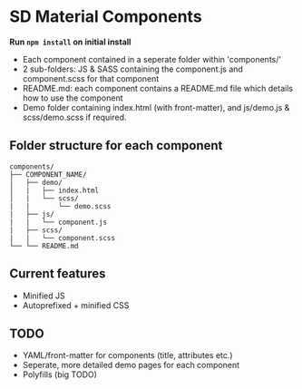 # SD Material Components 

**Run `npm install` on initial install**

- Each component contained in a seperate folder within 'components/'
- 2 sub-folders: JS & SASS containing the component.js and component.scss for that component
- README.md: each component contains a README.md file which details how to use the component 
- Demo folder containing index.html (with front-matter), and js/demo.js & scss/demo.scss if required.

## Folder structure for each component
```
components/
├── COMPONENT_NAME/ 
│   ├── demo/
│   |   ├── index.html
│   |   └── scss/
|   |       └── demo.scss
|   ├── js/
|   |   └── component.js
|   ├── scss/
|   |   └── component.scss
└── └── README.md
```

## Current features

- Minified JS
- Autoprefixed + minified CSS

## TODO

- YAML/front-matter for components (title, attributes etc.)
- Seperate, more detailed demo pages for each component
- Polyfills (big TODO)